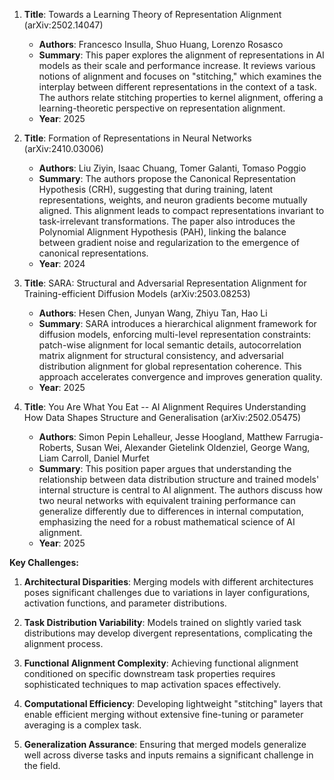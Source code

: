 1. **Title**: Towards a Learning Theory of Representation Alignment (arXiv:2502.14047)
   - **Authors**: Francesco Insulla, Shuo Huang, Lorenzo Rosasco
   - **Summary**: This paper explores the alignment of representations in AI models as their scale and performance increase. It reviews various notions of alignment and focuses on "stitching," which examines the interplay between different representations in the context of a task. The authors relate stitching properties to kernel alignment, offering a learning-theoretic perspective on representation alignment.
   - **Year**: 2025

2. **Title**: Formation of Representations in Neural Networks (arXiv:2410.03006)
   - **Authors**: Liu Ziyin, Isaac Chuang, Tomer Galanti, Tomaso Poggio
   - **Summary**: The authors propose the Canonical Representation Hypothesis (CRH), suggesting that during training, latent representations, weights, and neuron gradients become mutually aligned. This alignment leads to compact representations invariant to task-irrelevant transformations. The paper also introduces the Polynomial Alignment Hypothesis (PAH), linking the balance between gradient noise and regularization to the emergence of canonical representations.
   - **Year**: 2024

3. **Title**: SARA: Structural and Adversarial Representation Alignment for Training-efficient Diffusion Models (arXiv:2503.08253)
   - **Authors**: Hesen Chen, Junyan Wang, Zhiyu Tan, Hao Li
   - **Summary**: SARA introduces a hierarchical alignment framework for diffusion models, enforcing multi-level representation constraints: patch-wise alignment for local semantic details, autocorrelation matrix alignment for structural consistency, and adversarial distribution alignment for global representation coherence. This approach accelerates convergence and improves generation quality.
   - **Year**: 2025

4. **Title**: You Are What You Eat -- AI Alignment Requires Understanding How Data Shapes Structure and Generalisation (arXiv:2502.05475)
   - **Authors**: Simon Pepin Lehalleur, Jesse Hoogland, Matthew Farrugia-Roberts, Susan Wei, Alexander Gietelink Oldenziel, George Wang, Liam Carroll, Daniel Murfet
   - **Summary**: This position paper argues that understanding the relationship between data distribution structure and trained models' internal structure is central to AI alignment. The authors discuss how two neural networks with equivalent training performance can generalize differently due to differences in internal computation, emphasizing the need for a robust mathematical science of AI alignment.
   - **Year**: 2025

**Key Challenges:**

1. **Architectural Disparities**: Merging models with different architectures poses significant challenges due to variations in layer configurations, activation functions, and parameter distributions.

2. **Task Distribution Variability**: Models trained on slightly varied task distributions may develop divergent representations, complicating the alignment process.

3. **Functional Alignment Complexity**: Achieving functional alignment conditioned on specific downstream task properties requires sophisticated techniques to map activation spaces effectively.

4. **Computational Efficiency**: Developing lightweight "stitching" layers that enable efficient merging without extensive fine-tuning or parameter averaging is a complex task.

5. **Generalization Assurance**: Ensuring that merged models generalize well across diverse tasks and inputs remains a significant challenge in the field. 
